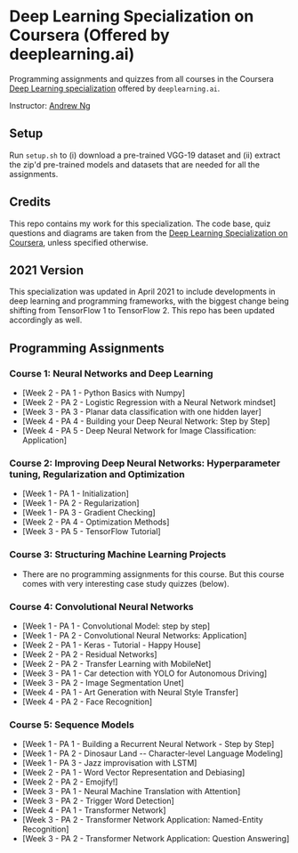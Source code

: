 # Deep Learning Specialization on Coursera (Offered by deeplearning.ai)

Programming assignments and quizzes from all courses in the Coursera [Deep Learning specialization](https://www.coursera.org/specializations/deep-learning) offered by `deeplearning.ai`.

Instructor: [Andrew Ng](http://www.andrewng.org/)

## Setup

Run ```setup.sh``` to (i) download a pre-trained VGG-19 dataset and (ii) extract the zip'd pre-trained models and datasets that are needed for all the assignments.

## Credits

This repo contains my work for this specialization. The code base, quiz questions and diagrams are taken from the [Deep Learning Specialization on Coursera](https://www.coursera.org/specializations/deep-learning), unless specified otherwise.

## 2021 Version

This specialization was updated in April 2021 to include developments in deep learning and programming frameworks, with the biggest change being shifting from TensorFlow 1 to TensorFlow 2. This repo has been updated accordingly as well.

## Programming Assignments

### Course 1: Neural Networks and Deep Learning

  - [Week 2 - PA 1 - Python Basics with Numpy]
  - [Week 2 - PA 2 - Logistic Regression with a Neural Network mindset]
  - [Week 3 - PA 3 - Planar data classification with one hidden layer]
  - [Week 4 - PA 4 - Building your Deep Neural Network: Step by Step]
  - [Week 4 - PA 5 - Deep Neural Network for Image Classification: Application]
    
### Course 2: Improving Deep Neural Networks: Hyperparameter tuning, Regularization and Optimization

  - [Week 1 - PA 1 - Initialization]
  - [Week 1 - PA 2 - Regularization]
  - [Week 1 - PA 3 - Gradient Checking]
  - [Week 2 - PA 4 - Optimization Methods]
  - [Week 3 - PA 5 - TensorFlow Tutorial]
    
### Course 3: Structuring Machine Learning Projects

  - There are no programming assignments for this course. But this course comes with very interesting case study quizzes (below).
  
### Course 4: Convolutional Neural Networks

  - [Week 1 - PA 1 - Convolutional Model: step by step]
  - [Week 1 - PA 2 - Convolutional Neural Networks: Application]
  - [Week 2 - PA 1 - Keras - Tutorial - Happy House]
  - [Week 2 - PA 2 - Residual Networks]
  - [Week 2 - PA 2 - Transfer Learning with MobileNet]
  - [Week 3 - PA 1 - Car detection with YOLO for Autonomous Driving]
  - [Week 3 - PA 2 - Image Segmentation Unet]
  - [Week 4 - PA 1 - Art Generation with Neural Style Transfer]    
  - [Week 4 - PA 2 - Face Recognition]
  
### Course 5: Sequence Models

  - [Week 1 - PA 1 - Building a Recurrent Neural Network - Step by Step]
  - [Week 1 - PA 2 - Dinosaur Land -- Character-level Language Modeling]
  - [Week 1 - PA 3 - Jazz improvisation with LSTM]  
  - [Week 2 - PA 1 - Word Vector Representation and Debiasing]  
  - [Week 2 - PA 2 - Emojify!]
  - [Week 3 - PA 1 - Neural Machine Translation with Attention] 
  - [Week 3 - PA 2 - Trigger Word Detection]
  - [Week 4 - PA 1 - Transformer Network]  
  - [Week 3 - PA 2 - Transformer Network Application: Named-Entity Recognition]   
  - [Week 3 - PA 2 - Transformer Network Application: Question Answering]
    
